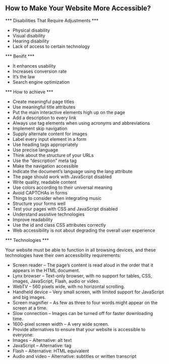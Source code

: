 ## How to Make Your Website More Accessible?

*** Disabilities That Require Adjustments ***
- Physical disability
- Visual disability
- Hearing disability
- Lack of access to certain technology

*** Benifit ***
- It enhances usability
- Increases conversion rate
- It’s the law
- Search engine optimization

*** How to achieve ***
- Create meaningful page titles
- Use meaningful title attributes
- Put the main interactive elements high up on the page
- Add a description to every link
- Always use tag elements when using acronyms and abbreviations
- Implement skip navigation
- Supply alternate content for images
- Label every input element in a form
- Use heading tags appropriately
- Use precise language
- Think about the structure of your URLs
- Use the “description” meta tag
- Make the navigation accessible
- Indicate the document’s language using the lang attribute
- The page should work with JavaScript disabled
- Write quality, readable content
- Use colors according to their universal meaning
- Avoid CAPTCHAs in forms
- Things to consider when integrating music
- Structure your forms well
- Test your pages with CSS and JavaScript disabled
- Understand assistive technologies
- Improve readability
- Use the id and class CSS attributes correctly
- Web accessibility is not about degrading the overall user experience

*** Technologies ***

Your website must be able to function in all browsing devices, and these technologies have their own accessibility requirements:

- Screen reader – The page’s content is read aloud in the order that it appears in the HTML document.
- Lynx browser – Text-only browser, with no support for tables, CSS, images, JavaScript, Flash, audio or video.
- WebTV – 560 pixels wide, with no horizontal scrolling.
- Handheld device – Very small screen, with limited support for JavaScript and big images.
- Screen magnifier – As few as three to four words might appear on the screen at a time.
- Slow connection – Images can be turned off for faster downloading time.
- 1600-pixel screen width – A very wide screen.
- Provide alternatives to ensure that your website is accessible to everyone:
- Images – Alternative: alt text
- JavaScript – Alternative: <noscript> tag
- Flash – Alternative: HTML equivalent
- Audio and video – Alternative: subtitles or written transcript
